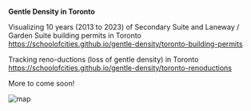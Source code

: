**Gentle Density in Toronto**

Visualizing 10 years (2013 to 2023) of Secondary Suite and Laneway / Garden Suite building permits in Toronto
https://schoolofcities.github.io/gentle-density/toronto-building-permits

Tracking reno-ductions (loss of gentle density) in Toronto
https://schoolofcities.github.io/gentle-density/toronto-renoductions

More to come soon!

![map](https://schoolofcities.github.io/gentle-density/web-card.png)